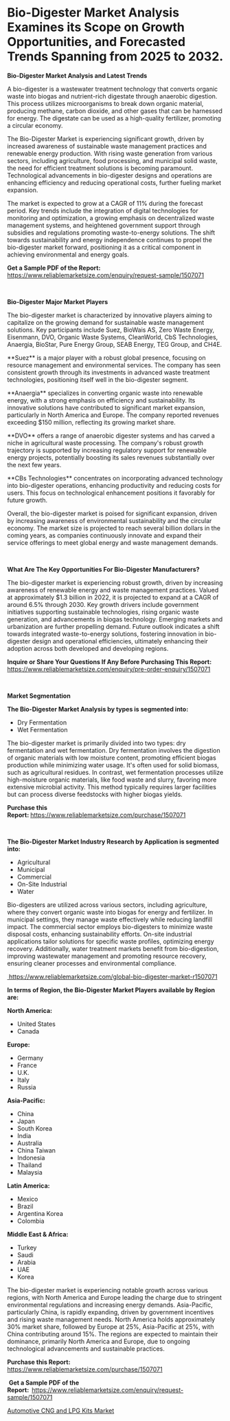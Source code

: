 <p><h1>Bio-Digester Market Analysis Examines its Scope on Growth Opportunities, and Forecasted Trends Spanning from 2025 to 2032.</h1></p><p><strong>Bio-Digester Market Analysis and Latest Trends</strong></p>
<p><p>A bio-digester is a wastewater treatment technology that converts organic waste into biogas and nutrient-rich digestate through anaerobic digestion. This process utilizes microorganisms to break down organic material, producing methane, carbon dioxide, and other gases that can be harnessed for energy. The digestate can be used as a high-quality fertilizer, promoting a circular economy.</p><p>The Bio-Digester Market is experiencing significant growth, driven by increased awareness of sustainable waste management practices and renewable energy production. With rising waste generation from various sectors, including agriculture, food processing, and municipal solid waste, the need for efficient treatment solutions is becoming paramount. Technological advancements in bio-digester designs and operations are enhancing efficiency and reducing operational costs, further fueling market expansion.</p><p>The market is expected to grow at a CAGR of 11% during the forecast period. Key trends include the integration of digital technologies for monitoring and optimization, a growing emphasis on decentralized waste management systems, and heightened government support through subsidies and regulations promoting waste-to-energy solutions. The shift towards sustainability and energy independence continues to propel the bio-digester market forward, positioning it as a critical component in achieving environmental and energy goals.</p></p>
<p><strong>Get a Sample PDF of the Report:&nbsp;</strong> <a href="https://www.reliablemarketsize.com/enquiry/request-sample/1507071?utm_campaign=2281&utm_medium=2&utm_source=Github&utm_content=ia&utm_term=23032025&utm_id=bio-digester">https://www.reliablemarketsize.com/enquiry/request-sample/1507071</a></p>
<p>&nbsp;</p>
<p><strong>Bio-Digester Major Market Players</strong></p>
<p><p>The bio-digester market is characterized by innovative players aiming to capitalize on the growing demand for sustainable waste management solutions. Key participants include Suez, BioWais AS, Zero Waste Energy, Eisenmann, DVO, Organic Waste Systems, CleanWorld, CbS Technologies, Anaergia, BioStar, Pure Energy Group, SEAB Energy, TEG Group, and CH4E.</p><p>**Suez** is a major player with a robust global presence, focusing on resource management and environmental services. The company has seen consistent growth through its investments in advanced waste treatment technologies, positioning itself well in the bio-digester segment. </p><p>**Anaergia** specializes in converting organic waste into renewable energy, with a strong emphasis on efficiency and sustainability. Its innovative solutions have contributed to significant market expansion, particularly in North America and Europe. The company reported revenues exceeding $150 million, reflecting its growing market share.</p><p>**DVO** offers a range of anaerobic digester systems and has carved a niche in agricultural waste processing. The company's robust growth trajectory is supported by increasing regulatory support for renewable energy projects, potentially boosting its sales revenues substantially over the next few years.</p><p>**CBs Technologies** concentrates on incorporating advanced technology into bio-digester operations, enhancing productivity and reducing costs for users. This focus on technological enhancement positions it favorably for future growth. </p><p>Overall, the bio-digester market is poised for significant expansion, driven by increasing awareness of environmental sustainability and the circular economy. The market size is projected to reach several billion dollars in the coming years, as companies continuously innovate and expand their service offerings to meet global energy and waste management demands.</p></p>
<p>&nbsp;</p>
<p><strong>What Are The Key Opportunities For Bio-Digester Manufacturers?</strong></p>
<p><p>The bio-digester market is experiencing robust growth, driven by increasing awareness of renewable energy and waste management practices. Valued at approximately $1.3 billion in 2022, it is projected to expand at a CAGR of around 6.5% through 2030. Key growth drivers include government initiatives supporting sustainable technologies, rising organic waste generation, and advancements in biogas technology. Emerging markets and urbanization are further propelling demand. Future outlook indicates a shift towards integrated waste-to-energy solutions, fostering innovation in bio-digester design and operational efficiencies, ultimately enhancing their adoption across both developed and developing regions.</p></p>
<p><strong>Inquire or Share Your Questions If Any Before Purchasing This Report:</strong> <a href="https://www.reliablemarketsize.com/enquiry/pre-order-enquiry/1507071?utm_campaign=2281&utm_medium=2&utm_source=Github&utm_content=ia&utm_term=23032025&utm_id=bio-digester">https://www.reliablemarketsize.com/enquiry/pre-order-enquiry/1507071</a></p>
<p>&nbsp;</p>
<p><strong>Market Segmentation</strong></p>
<p><strong>The Bio-Digester Market Analysis by types is segmented into:</strong></p>
<p><ul><li>Dry Fermentation</li><li>Wet Fermentation</li></ul></p>
<p><p>The bio-digester market is primarily divided into two types: dry fermentation and wet fermentation. Dry fermentation involves the digestion of organic materials with low moisture content, promoting efficient biogas production while minimizing water usage. It's often used for solid biomass, such as agricultural residues. In contrast, wet fermentation processes utilize high-moisture organic materials, like food waste and slurry, favoring more extensive microbial activity. This method typically requires larger facilities but can process diverse feedstocks with higher biogas yields.</p></p>
<p><strong>Purchase this Report:&nbsp;</strong><a href="https://www.reliablemarketsize.com/purchase/1507071?utm_campaign=2281&utm_medium=2&utm_source=Github&utm_content=ia&utm_term=23032025&utm_id=bio-digester">https://www.reliablemarketsize.com/purchase/1507071</a></p>
<p>&nbsp;</p>
<p><strong>The Bio-Digester Market Industry Research by Application is segmented into:</strong></p>
<p><ul><li>Agricultural</li><li>Municipal</li><li>Commercial</li><li>On-Site Industrial</li><li>Water</li></ul></p>
<p><p>Bio-digesters are utilized across various sectors, including agriculture, where they convert organic waste into biogas for energy and fertilizer. In municipal settings, they manage waste effectively while reducing landfill impact. The commercial sector employs bio-digesters to minimize waste disposal costs, enhancing sustainability efforts. On-site industrial applications tailor solutions for specific waste profiles, optimizing energy recovery. Additionally, water treatment markets benefit from bio-digestion, improving wastewater management and promoting resource recovery, ensuring cleaner processes and environmental compliance.</p></p>
<p><a href="https://www.reliablemarketsize.com/global-bio-digester-market-r1507071?utm_campaign=2281&utm_medium=2&utm_source=Github&utm_content=ia&utm_term=23032025&utm_id=bio-digester">&nbsp;https://www.reliablemarketsize.com/global-bio-digester-market-r1507071</a></p>
<p><strong>In terms of Region, the Bio-Digester Market Players available by Region are:</strong></p>
<p>
    <p> <strong> North America: </strong>
        <ul>
            <li>United States</li>
            <li>Canada</li>
        </ul>
        </p> 
    <p> <strong> Europe: </strong>
        <ul>
            <li>Germany</li>
            <li>France</li>
            <li>U.K.</li>
            <li>Italy</li>
            <li>Russia</li>
        </ul>
        </p> 
    <p> <strong> Asia-Pacific: </strong>
        <ul>
            <li>China</li>
            <li>Japan</li>
            <li>South Korea</li>
            <li>India</li>
            <li>Australia</li>
            <li>China Taiwan</li>
            <li>Indonesia</li>
            <li>Thailand</li>
            <li>Malaysia</li>
        </ul>
        </p> 
    <p> <strong> Latin America: </strong>
        <ul>
            <li>Mexico</li>
            <li>Brazil</li>
            <li>Argentina Korea</li>
            <li>Colombia</li>
        </ul>
        </p> 
    <p> <strong> Middle East & Africa: </strong>
        <ul>
            <li>Turkey</li>
            <li>Saudi</li>
            <li>Arabia</li>
            <li>UAE</li>
            <li>Korea</li>
        </ul>
    </p>
    </p>
<p><p>The bio-digester market is experiencing notable growth across various regions, with North America and Europe leading the charge due to stringent environmental regulations and increasing energy demands. Asia-Pacific, particularly China, is rapidly expanding, driven by government incentives and rising waste management needs. North America holds approximately 30% market share, followed by Europe at 25%, Asia-Pacific at 25%, with China contributing around 15%. The regions are expected to maintain their dominance, primarily North America and Europe, due to ongoing technological advancements and sustainable practices.</p></p>
<p><strong>Purchase this Report: </strong><a href="https://www.reliablemarketsize.com/purchase/1507071?utm_campaign=2281&utm_medium=2&utm_source=Github&utm_content=ia&utm_term=23032025&utm_id=bio-digester">https://www.reliablemarketsize.com/purchase/1507071</a></p>
<p>&nbsp;<strong>Get a Sample PDF of the Report:&nbsp;&nbsp;</strong><a href="https://www.reliablemarketsize.com/enquiry/request-sample/1507071?utm_campaign=2281&utm_medium=2&utm_source=Github&utm_content=ia&utm_term=23032025&utm_id=bio-digester">https://www.reliablemarketsize.com/enquiry/request-sample/1507071</a></p>
<p><strong></strong></p>
<p><p><a href="https://github.com/gullattedenna/Market-Research-Report-List-1/blob/main/automotive-cng-and-lpg-kits-market.md?utm_campaign=2281&utm_medium=2&utm_source=Github&utm_content=ia&utm_term=23032025&utm_id=bio-digester">Automotive CNG and LPG Kits Market</a></p></p>
